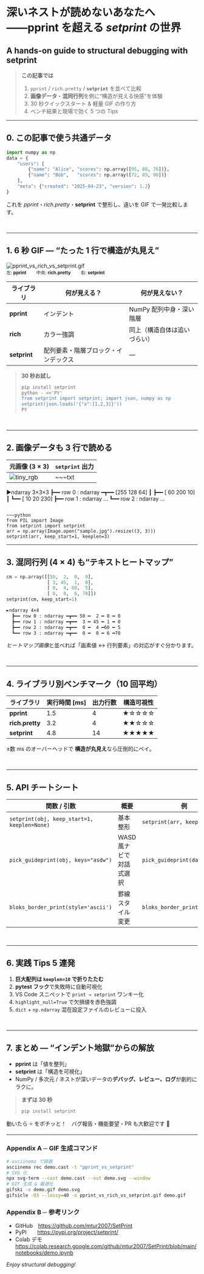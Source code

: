 # 深いネストが読めないあなたへ――**pprint** を超える *setprint* の世界  
## A hands-on guide to structural debugging with **setprint**

> **この記事では**  
> 1. `pprint` / `rich.pretty` / **`setprint`** を並べて比較  
> 2. **画像データ**・**混同行列**を例に“構造が見える快感”を体験  
> 3. 30 秒クイックスタート & 軽量 GIF の作り方  
> 4. ベンチ結果と現場で効く 5 つの Tips  

---

## 0. この記事で使う共通データ

~~~python
import numpy as np
data = {
    "users": [
        {"name": "Alice", "scores": np.array([95, 88, 76])},
        {"name": "Bob",   "scores": np.array([72, 85, 90])}
    ],
    "meta": {"created": "2025-04-23", "version": 1.2}
}
~~~

これを *pprint*・*rich.pretty*・**setprint** で整形し、違いを GIF で一発比較します。

<br>

---

## 1. 6 秒 GIF ― “たった 1 行で構造が丸見え”

![pprint_vs_rich_vs_setprint.gif](./pprint_vs_rich_vs_setprint.gif)  
<sub>左: **pprint**   中央: **rich.pretty**   右: **setprint**</sub>

| ライブラリ | 何が見える？ | 何が見えない？ |
|------------|-------------|----------------|
| **pprint** | インデント | NumPy 配列中身・深い階層 |
| **rich**   | カラー強調 | 同上（構造自体は追いづらい） |
| **setprint**| 配列要素・階層ブロック・インデックス | ― |

> **30 秒お試し**  
> ~~~bash
> pip install setprint
> python - <<'PY'
> from setprint import setprint; import json, numpy as np
> setprint(json.loads('{"a":[1,2,3]}'))
> PY
> ~~~

<br>

---

## 2. 画像データも 3 行で読める

| 元画像 (3 × 3) | `setprint` 出力 |
|---------------|-----------------|
| ![tiny_rgb](tiny_rgb.png) | ~~~txt
►ndarray 3×3×3
  ┣━━ row 0 : ndarray ━┳━━ [255 128  64]
  ┃                    ┣━━ [ 60 200  10]
  ┃                    ┗━━ [ 10  20 230]
  ┣━━ row 1 : ndarray …
  ┗━━ row 2 : ndarray …
~~~ |

~~~python
from PIL import Image
from setprint import setprint
arr = np.array(Image.open("sample.jpg").resize((3, 3)))
setprint(arr, keep_start=1, keeplen=3)
~~~

---

## 3. 混同行列 (4 × 4) も“テキストヒートマップ”

~~~python
cm = np.array([[50,  2,  0,  0],
               [ 3, 45,  1,  0],
               [ 0,  4, 60,  5],
               [ 0,  0,  6, 70]])
setprint(cm, keep_start=1)
~~~

~~~txt
►ndarray 4×4
  ┣━━ row 0 : ndarray ━┳━━ 50 ━  2 ━ 0 ━ 0
  ┣━━ row 1 : ndarray ━┳━━  3 ━ 45 ━ 1 ━ 0
  ┣━━ row 2 : ndarray ━┳━━  0 ━  4 ━60 ━ 5
  ┗━━ row 3 : ndarray ━┳━━  0 ━  0 ━ 6 ━70
~~~

*ヒートマップ画像*と並べれば「画素値 ↔ 行列要素」の対応がすぐ分かります。

<br>

---

## 4. ライブラリ別ベンチマーク（10 回平均）

| ライブラリ | 実行時間 [ms] | 出力行数 | 構造可視性 |
|------------|--------------|----------|------------|
| **pprint** | 1.5 | 4  | ★☆☆☆☆ |
| **rich.pretty** | 3.2 | 4  | ★★☆☆☆ |
| **setprint** | 4.8 | 14 | ★★★★★ |

±数 ms のオーバーヘッドで **構造が丸見え**なら圧倒的にペイ。

<br>

---

## 5. API チートシート

| 関数 / 引数 | 概要 | 例 |
|-------------|------|----|
| `setprint(obj, keep_start=1, keeplen=None)` | 基本整形 | `setprint(arr, keep_start=2)` |
| `pick_guideprint(obj, keys="asdw")` | WASD 風ナビで対話式選択 | `pick_guideprint(data)` |
| `bloks_border_print(style='ascii')` | 罫線スタイル変更 | `bloks_border_print('light')` |

<br>

---

## 6. 実践 Tips 5 連発

1. **巨大配列は `keeplen=10` で折りたたむ**  
2. **pytest フック**で失敗時に自動可視化  
3. VS Code スニペットで `print → setprint` ワンキー化  
4. `highlight_null=True` で欠損値を赤色強調  
5. `dict` + `np.ndarray` 混在設定ファイルのレビューに投入  

<br>

---

## 7. まとめ ― “インデント地獄”からの解放

- **pprint** は「値を整列」  
- **setprint** は「構造を可視化」  
- NumPy / 多次元 / ネストが深いデータの**デバッグ、レビュー、ログ**が劇的にラクに。

> **まずは 30 秒**  
> ~~~bash
> pip install setprint
> ~~~

動いたら ⭐ をポチッと！　バグ報告・機能要望・PR も大歓迎です 🚀

---

### Appendix A ─ GIF 生成コマンド

~~~bash
# asciinema で録画
asciinema rec demo.cast -t "pprint_vs_setprint"
# SVG 化
npx svg-term --cast demo.cast --out demo.svg --window
# GIF 生成 & 最適化
gifski -o demo.gif demo.svg
gifsicle -O3 --lossy=40 -o pprint_vs_rich_vs_setprint.gif demo.gif
~~~

### Appendix B ─ 参考リンク

- GitHub <https://github.com/mtur2007/SetPrint>  
- PyPI  <https://pypi.org/project/setprint/>  
- Colab デモ <https://colab.research.google.com/github/mtur2007/SetPrint/blob/main/notebooks/demo.ipynb>

*Enjoy structural debugging!*
